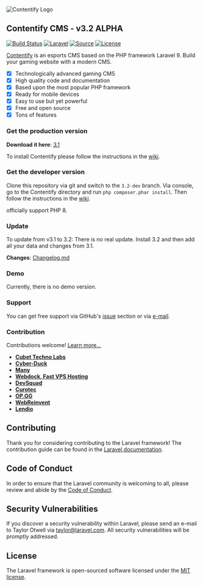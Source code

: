 ![Contentify Logo](http://www.contentify.org/img/hero_small.png)

## Contentify CMS - v3.2 ALPHA

[![Build Status](https://img.shields.io/travis/Contentify/Contentify.svg?style=flat-square)](https://travis-ci.org/Contentify/Contentify)
[![Laravel](https://img.shields.io/badge/Laravel-6-orange.svg?style=flat-square)](http://laravel.com)
[![Source](http://img.shields.io/badge/source-Contentify/Contentify-blue.svg?style=flat-square)](https://github.com/Contentify/Contentify)
[![License](http://img.shields.io/badge/license-MIT-brightgreen.svg?style=flat-square)](https://tldrlegal.com/license/mit-license)

[Contentify](http://contentify.org/) is an esports CMS based on the PHP framework Laravel 9. 
Build your gaming website with a modern CMS.

- [x] Technologically advanced gaming CMS
- [x] High quality code and documentation
- [x] Based upon the most popular PHP framework
- [x] Ready for mobile devices
- [x] Easy to use but yet powerful
- [x] Free and open source
- [x] Tons of features

### Get the production version

**Download it here**: [3.1](https://github.com/Contentify/Contentify/releases/tag/v3.1)

To install Contentify please follow the instructions in the [wiki](https://github.com/Contentify/Contentify/wiki/Installation).

### Get the developer version

Clone this repository via git and switch to the `3.2-dev` branch. 
Via console, go to the Contentify directory and run `php composer.phar install`. 
Then follow the instructions in the [wiki](https://github.com/Contentify/Contentify/wiki/Installation).

officially support PHP 8.

### Update

To update from v3.1 to 3.2:
There is no real update. Install 3.2 and then add all your data and changes from 3.1.

**Changes**: [Changelog.md](changelog.md)

### Demo

Currently, there is no demo version.

### Support

You can get free support via GitHub's [issue](https://github.com/Contentify/Contentify/issues) section 
or via [e-mail](mailto:contact@contentify.org). 

### Contribution

Contributions welcome! [Learn more...](CONTRIBUTING.md)

- **[Cubet Techno Labs](https://cubettech.com)**
- **[Cyber-Duck](https://cyber-duck.co.uk)**
- **[Many](https://www.many.co.uk)**
- **[Webdock, Fast VPS Hosting](https://www.webdock.io/en)**
- **[DevSquad](https://devsquad.com)**
- **[Curotec](https://www.curotec.com/services/technologies/laravel/)**
- **[OP.GG](https://op.gg)**
- **[WebReinvent](https://webreinvent.com/?utm_source=laravel&utm_medium=github&utm_campaign=patreon-sponsors)**
- **[Lendio](https://lendio.com)**

## Contributing

Thank you for considering contributing to the Laravel framework! The contribution guide can be found in the [Laravel documentation](https://laravel.com/docs/contributions).

## Code of Conduct

In order to ensure that the Laravel community is welcoming to all, please review and abide by the [Code of Conduct](https://laravel.com/docs/contributions#code-of-conduct).

## Security Vulnerabilities

If you discover a security vulnerability within Laravel, please send an e-mail to Taylor Otwell via [taylor@laravel.com](mailto:taylor@laravel.com). All security vulnerabilities will be promptly addressed.

## License

The Laravel framework is open-sourced software licensed under the [MIT license](https://opensource.org/licenses/MIT).
